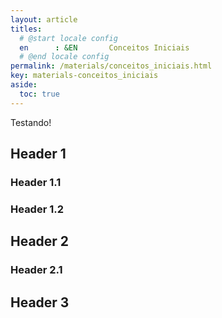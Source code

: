```yaml
---
layout: article
titles:
  # @start locale config
  en      : &EN       Conceitos Iniciais
  # @end locale config
permalink: /materials/conceitos_iniciais.html
key: materials-conceitos_iniciais
aside:
  toc: true
---
```


Testando!

## Header 1

### Header 1.1

### Header 1.2

## Header 2

### Header 2.1

## Header 3
